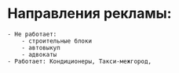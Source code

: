 # Направления рекламы:
    - Не работает:  
        - строительные блоки
        - автовыкуп
        - адвокаты
    - Работает: Кондиционеры, Такси-межгород, 